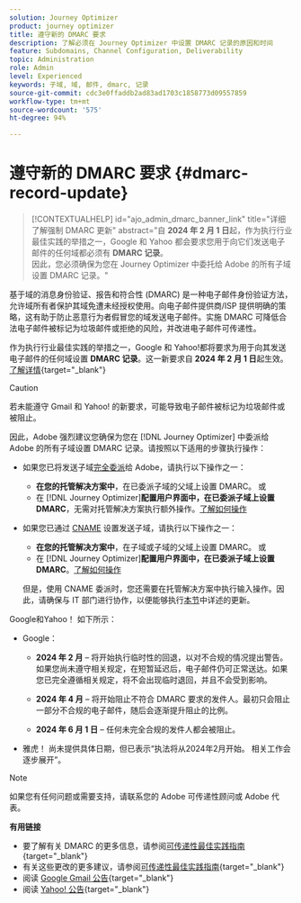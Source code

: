 ```yaml
---
solution: Journey Optimizer
product: journey optimizer
title: 遵守新的 DMARC 要求
description: 了解必须在 Journey Optimizer 中设置 DMARC 记录的原因和时间
feature: Subdomains, Channel Configuration, Deliverability
topic: Administration
role: Admin
level: Experienced
keywords: 子域, 域, 邮件, dmarc, 记录
source-git-commit: cdc3e0ffaddb2ad83ad1703c1858773d09557859
workflow-type: tm+mt
source-wordcount: '575'
ht-degree: 94%

---
```


# 遵守新的 DMARC 要求 {#dmarc-record-update}

>[!CONTEXTUALHELP]
>id="ajo_admin_dmarc_banner_link"
>title="详细了解强制 DMARC 更新"
>abstract="自 **2024 年 2 月 1 日**&#x200B;起，作为执行行业最佳实践的举措之一，Google 和 Yahoo 都会要求您用于向它们发送电子邮件的任何域都必须有 **DMARC 记录**。<br>因此，您必须确保为您在 Journey Optimizer 中委托给 Adobe 的所有子域设置 DMARC 记录。"

基于域的消息身份验证、报告和符合性 (DMARC) 是一种电子邮件身份验证方法，允许域所有者保护其域免遭未经授权使用。向电子邮件提供商/ISP 提供明确的策略，这有助于防止恶意行为者假冒您的域发送电子邮件。实施 DMARC 可降低合法电子邮件被标记为垃圾邮件或拒绝的风险，并改进电子邮件可传递性。

作为执行行业最佳实践的举措之一，Google 和 Yahoo!都将要求为用于向其发送电子邮件的任何域设置 **DMARC 记录**。这一新要求自 **2024 年 2 月 1 日**&#x200B;起生效。[了解详情](https://experienceleague.adobe.com/docs/deliverability-learn/deliverability-best-practice-guide/additional-resources/guidance-around-changes-to-google-and-yahoo.html?lang=zh-Hans#dmarc){target="_blank"}

>[!CAUTION]
>
>若未能遵守 Gmail 和 Yahoo! 的新要求，可能导致电子邮件被标记为垃圾邮件或被阻止。

因此，Adobe 强烈建议您确保为您在 [!DNL Journey Optimizer] 中委派给 Adobe 的所有子域设置 DMARC 记录。请按照以下适用的步骤执行操作：

* 如果您已将发送子域[完全委派](delegate-subdomain.md#full-subdomain-delegation)给 Adobe，请执行以下操作之一：

   * **在您的托管解决方案中**，在已委派子域的父域上设置 DMARC。
或
   * 在 [!DNL Journey Optimizer]**配置用户界面中，在已委派子域上设置 DMARC**，无需对托管解决方案执行额外操作。[了解如何操作](dmarc-record.md#implement-dmarc)

* 如果您已通过 [CNAME](delegate-subdomain.md#cname-subdomain-delegation) 设置发送子域，请执行以下操作之一：

   * **在您的托管解决方案中**，在子域或子域的父域上设置 DMARC。
或
   * 在 [!DNL Journey Optimizer]**配置用户界面中，在已委派子域上设置 DMARC**。[了解如何操作](dmarc-record.md#implement-dmarc)

  但是，使用 CNAME 委派时，您还需要在托管解决方案中执行输入操作。因此，请确保与 IT 部门进行协作，以便能够执行[本节](dmarc-record.md#implement-dmarc)中详述的更新。


Google和Yahoo！ 如下所示：

* Google：

   * **2024 年 2 月** – 将开始执行临时性的回退，以对不合规的情况提出警告。如果您尚未遵守相关规定，在短暂延迟后，电子邮件仍可正常送达。如果您已完全遵循相关规定，将不会出现临时退回，并且不会受到影响。

   * **2024 年 4 月** – 将开始阻止不符合 DMARC 要求的发件人。最初只会阻止一部分不合规的电子邮件，随后会逐渐提升阻止的比例。

   * **2024 年 6 月 1 日** – 任何未完全合规的发件人都会被阻止。

* 雅虎！ 尚未提供具体日期，但已表示“执法将从2024年2月开始。 相关工作会逐步展开”。

>[!NOTE]
>
>如果您有任何问题或需要支持，请联系您的 Adobe 可传递性顾问或 Adobe 代表。

**有用链接**

* 要了解有关 DMARC 的更多信息，请参阅[可传递性最佳实践指南](https://experienceleague.adobe.com/docs/deliverability-learn/deliverability-best-practice-guide/additional-resources/technotes/implement-dmarc.html?lang=zh-Hans#about){target="_blank"}
* 有关这些更改的更多建议，请参阅[可传递性最佳实践指南](https://experienceleague.adobe.com/docs/deliverability-learn/deliverability-best-practice-guide/additional-resources/guidance-around-changes-to-google-and-yahoo.html?lang=zh-Hans){target="_blank"}
* 阅读 [Google Gmail 公告](https://blog.google/products/gmail/gmail-security-authentication-spam-protection/){target="_blank"}
* 阅读 [Yahoo! 公告](https://blog.postmaster.yahooinc.com/post/730172167494483968/more-secure-less-spam){target="_blank"}
